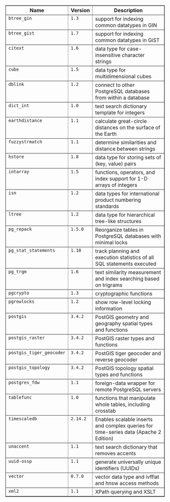 <!--
Generate the below table with the follow psql commands:

\pset format html
SELECT CONCAT('<code class="language-plaintext highlighter-rouge">', name, '</code>') as "Name", CONCAT('<code>', default_version, '</code>') as "Version", comment AS "Description" FROM pg_available_extensions ORDER BY name;

Then replace the &lt; by '<' and &gt; by '>'
vim Syntax:
:12,$s/&lt;/</g
:12,$s/&gt;/>/g
:12,$s/&quot;/"/g
-->
<table border="1">
  <tr>
    <th align="center">Name</th>
    <th align="center">Version</th>
    <th align="center">Description</th>
  </tr>
  <tr valign="top">
    <td align="left"><code class="language-plaintext highlighter-rouge">btree_gin</code></td>
    <td align="left"><code>1.3</code></td>
    <td align="left">support for indexing common datatypes in GIN</td>
  </tr>
  <tr valign="top">
    <td align="left"><code class="language-plaintext highlighter-rouge">btree_gist</code></td>
    <td align="left"><code>1.7</code></td>
    <td align="left">support for indexing common datatypes in GiST</td>
  </tr>
  <tr valign="top">
    <td align="left"><code class="language-plaintext highlighter-rouge">citext</code></td>
    <td align="left"><code>1.6</code></td>
    <td align="left">data type for case-insensitive character strings</td>
  </tr>
  <tr valign="top">
    <td align="left"><code class="language-plaintext highlighter-rouge">cube</code></td>
    <td align="left"><code>1.5</code></td>
    <td align="left">data type for multidimensional cubes</td>
  </tr>
  <tr valign="top">
    <td align="left"><code class="language-plaintext highlighter-rouge">dblink</code></td>
    <td align="left"><code>1.2</code></td>
    <td align="left">connect to other PostgreSQL databases from within a database</td>
  </tr>
  <tr valign="top">
    <td align="left"><code class="language-plaintext highlighter-rouge">dict_int</code></td>
    <td align="left"><code>1.0</code></td>
    <td align="left">text search dictionary template for integers</td>
  </tr>
  <tr valign="top">
    <td align="left"><code class="language-plaintext highlighter-rouge">earthdistance</code></td>
    <td align="left"><code>1.1</code></td>
    <td align="left">calculate great-circle distances on the surface of the Earth</td>
  </tr>
  <tr valign="top">
    <td align="left"><code class="language-plaintext highlighter-rouge">fuzzystrmatch</code></td>
    <td align="left"><code>1.1</code></td>
    <td align="left">determine similarities and distance between strings</td>
  </tr>
  <tr valign="top">
    <td align="left"><code class="language-plaintext highlighter-rouge">hstore</code></td>
    <td align="left"><code>1.8</code></td>
    <td align="left">data type for storing sets of (key, value) pairs</td>
  </tr>
  <tr valign="top">
    <td align="left"><code class="language-plaintext highlighter-rouge">intarray</code></td>
    <td align="left"><code>1.5</code></td>
    <td align="left">functions, operators, and index support for 1-D arrays of integers</td>
  </tr>
  <tr valign="top">
    <td align="left"><code class="language-plaintext highlighter-rouge">isn</code></td>
    <td align="left"><code>1.2</code></td>
    <td align="left">data types for international product numbering standards</td>
  </tr>
  <tr valign="top">
    <td align="left"><code class="language-plaintext highlighter-rouge">ltree</code></td>
    <td align="left"><code>1.2</code></td>
    <td align="left">data type for hierarchical tree-like structures</td>
  </tr>
  <tr valign="top">
    <td align="left"><code class="language-plaintext highlighter-rouge">pg_repack</code></td>
    <td align="left"><code>1.5.0</code></td>
    <td align="left">Reorganize tables in PostgreSQL databases with minimal locks</td>
  </tr>
  <tr valign="top">
    <td align="left"><code class="language-plaintext highlighter-rouge">pg_stat_statements</code></td>
    <td align="left"><code>1.10</code></td>
    <td align="left">track planning and execution statistics of all SQL statements executed</td>
  </tr>
  <tr valign="top">
    <td align="left"><code class="language-plaintext highlighter-rouge">pg_trgm</code></td>
    <td align="left"><code>1.6</code></td>
    <td align="left">text similarity measurement and index searching based on trigrams</td>
  </tr>
  <tr valign="top">
    <td align="left"><code class="language-plaintext highlighter-rouge">pgcrypto</code></td>
    <td align="left"><code>1.3</code></td>
    <td align="left">cryptographic functions</td>
  </tr>
  <tr valign="top">
    <td align="left"><code class="language-plaintext highlighter-rouge">pgrowlocks</code></td>
    <td align="left"><code>1.2</code></td>
    <td align="left">show row-level locking information</td>
  </tr>
  <tr valign="top">
    <td align="left"><code class="language-plaintext highlighter-rouge">postgis</code></td>
    <td align="left"><code>3.4.2</code></td>
    <td align="left">PostGIS geometry and geography spatial types and functions</td>
  </tr>
  <tr valign="top">
    <td align="left"><code class="language-plaintext highlighter-rouge">postgis_raster</code></td>
    <td align="left"><code>3.4.2</code></td>
    <td align="left">PostGIS raster types and functions</td>
  </tr>
  <tr valign="top">
    <td align="left"><code class="language-plaintext highlighter-rouge">postgis_tiger_geocoder</code></td>
    <td align="left"><code>3.4.2</code></td>
    <td align="left">PostGIS tiger geocoder and reverse geocoder</td>
  </tr>
  <tr valign="top">
    <td align="left"><code class="language-plaintext highlighter-rouge">postgis_topology</code></td>
    <td align="left"><code>3.4.2</code></td>
    <td align="left">PostGIS topology spatial types and functions</td>
  </tr>
  <tr valign="top">
    <td align="left"><code class="language-plaintext highlighter-rouge">postgres_fdw</code></td>
    <td align="left"><code>1.1</code></td>
    <td align="left">foreign-data wrapper for remote PostgreSQL servers</td>
  </tr>
  <tr valign="top">
    <td align="left"><code class="language-plaintext highlighter-rouge">tablefunc</code></td>
    <td align="left"><code>1.0</code></td>
    <td align="left">functions that manipulate whole tables, including crosstab</td>
  </tr>
  <tr valign="top">
    <td align="left"><code class="language-plaintext highlighter-rouge">timescaledb</code></td>
    <td align="left"><code>2.14.2</code></td>
    <td align="left">Enables scalable inserts and complex queries for time-series data (Apache 2 Edition)</td>
  </tr>
  <tr valign="top">
    <td align="left"><code class="language-plaintext highlighter-rouge">unaccent</code></td>
    <td align="left"><code>1.1</code></td>
    <td align="left">text search dictionary that removes accents</td>
  </tr>
  <tr valign="top">
    <td align="left"><code class="language-plaintext highlighter-rouge">uuid-ossp</code></td>
    <td align="left"><code>1.1</code></td>
    <td align="left">generate universally unique identifiers (UUIDs)</td>
  </tr>
  <tr valign="top">
    <td align="left"><code class="language-plaintext highlighter-rouge">vector</code></td>
    <td align="left"><code>0.7.0</code></td>
    <td align="left">vector data type and ivfflat and hnsw access methods</td>
  </tr>
  <tr valign="top">
    <td align="left"><code class="language-plaintext highlighter-rouge">xml2</code></td>
    <td align="left"><code class="language-plaintext highlighter-rouge">1.1</code></td>
    <td align="left">XPath querying and XSLT</td>
  </tr>
</table>
